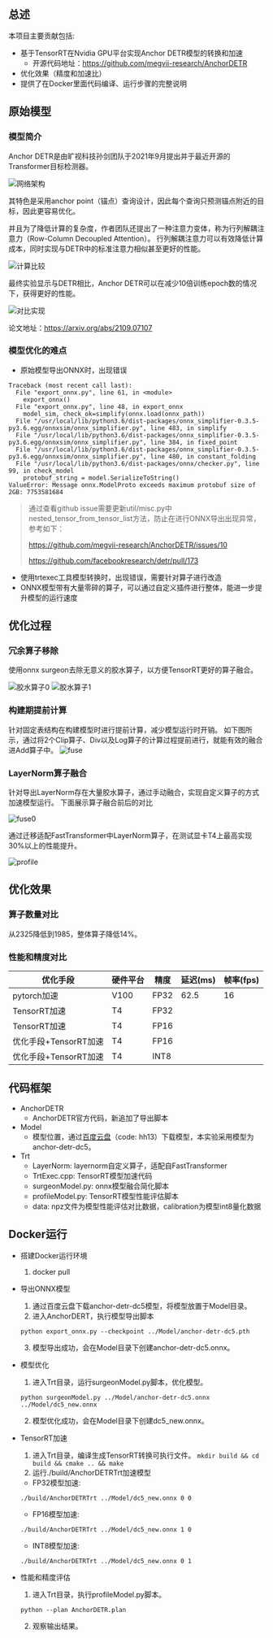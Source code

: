 ## 总述
本项目主要贡献包括:
- 基于TensorRT在Nvidia GPU平台实现Anchor DETR模型的转换和加速
  - 开源代码地址：<https://github.com/megvii-research/AnchorDETR>
- 优化效果（精度和加速比）
- 提供了在Docker里面代码编译、运行步骤的完整说明

## 原始模型
### 模型简介
Anchor DETR是由旷视科技孙剑团队于2021年9月提出并于最近开源的Transformer目标检测器。

![网络架构](img/architecture.png)

其特色是采用anchor point（锚点）查询设计，因此每个查询只预测锚点附近的目标，因此更容易优化。

并且为了降低计算的复杂度，作者团队还提出了一种注意力变体，称为行列解耦注意力（Row-Column Decoupled Attention）。
行列解耦注意力可以有效降低计算成本，同时实现与DETR中的标准注意力相似甚至更好的性能。

![计算比较](img/p0.png)

最终实验显示与DETR相比，Anchor DETR可以在减少10倍训练epoch数的情况下，获得更好的性能。

![对比实现](img/p1.png)

论文地址：<https://arxiv.org/abs/2109.07107>

### 模型优化的难点
- 原始模型导出ONNX时，出现错误
```
Traceback (most recent call last):
  File "export_onnx.py", line 61, in <module>
    export_onnx()
  File "export_onnx.py", line 48, in export_onnx
    model_sim, check_ok=simplify(onnx.load(onnx_path))
  File "/usr/local/lib/python3.6/dist-packages/onnx_simplifier-0.3.5-py3.6.egg/onnxsim/onnx_simplifier.py", line 483, in simplify
  File "/usr/local/lib/python3.6/dist-packages/onnx_simplifier-0.3.5-py3.6.egg/onnxsim/onnx_simplifier.py", line 384, in fixed_point
  File "/usr/local/lib/python3.6/dist-packages/onnx_simplifier-0.3.5-py3.6.egg/onnxsim/onnx_simplifier.py", line 480, in constant_folding
  File "/usr/local/lib/python3.6/dist-packages/onnx/checker.py", line 99, in check_model
    protobuf_string = model.SerializeToString()
ValueError: Message onnx.ModelProto exceeds maximum protobuf size of 2GB: 7753581684
```
    
> 通过查看github issue需要更新util/misc.py中nested_tensor_from_tensor_list方法，防止在进行ONNX导出出现异常，参考如下：
> 
> <https://github.com/megvii-research/AnchorDETR/issues/10>
> 
> <https://github.com/facebookresearch/detr/pull/173>

- 使用trtexec工具模型转换时，出现错误，需要针对算子进行改造
- ONNX模型带有大量零碎的算子，可以通过自定义插件进行整体，能进一步提升模型的运行速度
## 优化过程
### 冗余算子移除
使用onnx surgeon去除无意义的胶水算子，以方便TensorRT更好的算子融合。

![胶水算子0](img/unused_op1.png)
![胶水算子1](img/unused_op2.png)
### 构建期提前计算
针对固定表结构在构建模型时进行提前计算，减少模型运行时开销。
如下图所示，通过将2个Clip算子、Div以及Log算子的计算过程提前进行，就能有效的融合进Add算子中。
![fuse](img/fuse.png)
### LayerNorm算子融合
针对导出LayerNorm存在大量胶水算子，通过手动融合，实现自定义算子的方式加速模型运行。
下面展示算子融合前后的对比

![fuse0](img/layernorm_fuse.png)

通过迁移适配FastTransformer中LayerNorm算子，在测试显卡T4上最高实现30%以上的性能提升。

![profile](img/nsys_profile.png)

## 优化效果
### 算子数量对比
从2325降低到1985，整体算子降低14%。
### 性能和精度对比

|优化手段|硬件平台      |精度 |延迟(ms)|帧率(fps)|
|-------|-------------|----|-------|---------|
|pytorch加速|V100     |FP32|62.5   |16       |
|TensorRT加速|T4      |FP32|||
|TensorRT加速|T4      |FP16|||
|优化手段+TensorRT加速|T4      |FP16|||
|优化手段+TensorRT加速|T4      |INT8|||

## 代码框架
- AnchorDETR
  - AnchorDETR官方代码，新追加了导出脚本
- Model
  - 模型位置，通过[百度云盘](https://pan.baidu.com/share/init?surl=iB8qtVPb9dWHYgA5z1I4xg)（code: hh13）下载模型，本实验采用模型为anchor-detr-dc5。
- Trt
  - LayerNorm: layernorm自定义算子，适配自FastTransformer
  - TrtExec.cpp: TensorRT模型加速代码
  - surgeonModel.py: onnx模型融合简化脚本
  - profileModel.py: TensorRT模型性能评估脚本
  - data: npz文件为模型性能评估对比数据，calibration为模型int8量化数据

## Docker运行
* 搭建Docker运行环境

  1. docker pull

* 导出ONNX模型

  1. 通过百度云盘下载anchor-detr-dc5模型，将模型放置于Model目录。
  2. 进入AnchorDERT，执行模型导出脚本

  `python export_onnx.py --checkpoint ../Model/anchor-detr-dc5.pth`

  3. 模型导出成功，会在Model目录下创建anchor-detr-dc5.onnx。

* 模型优化
  1. 进入Trt目录，运行surgeonModel.py脚本，优化模型。

  `python surgeonModel.py ../Model/anchor-detr-dc5.onnx ../Model/dc5_new.onnx`
  
  2. 模型优化成功，会在Model目录下创建dc5_new.onnx。

* TensorRT加速
  1. 进入Trt目录，编译生成TensorRT转换可执行文件。
  `mkdir build && cd build && cmake .. && make`
  2. 运行./build/AnchorDETRTrt加速模型
    - FP32模型加速: 
    
    `./build/AnchorDETRTrt ../Model/dc5_new.onnx 0 0`
    - FP16模型加速: 
        
    `./build/AnchorDETRTrt ../Model/dc5_new.onnx 1 0`

    - INT8模型加速:

    `./build/AnchorDETRTrt ../Model/dc5_new.onnx 0 1`
* 性能和精度评估
  1. 进入Trt目录，执行profileModel.py脚本。

  `python --plan AnchorDETR.plan`

  2. 观察输出结果。



